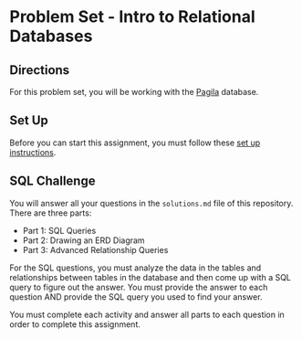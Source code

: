 # Problem Set - Intro to Relational Databases

## Directions
For this problem set, you will be working with the [Pagila](https://github.com/The-Marcy-Lab-School/pagila-database) database. 

## Set Up

Before you can start this assignment, you must follow these [set up instructions](./setup.md).

## SQL Challenge

You will answer all your questions in the `solutions.md` file of this repository. There are three parts:
* Part 1: SQL Queries
* Part 2: Drawing an ERD Diagram
* Part 3: Advanced Relationship Queries

For the SQL questions, you must analyze the data in the tables and relationships between tables in the database and then come up with a SQL query to figure out the answer. You must provide the answer to each question AND provide the SQL query you used to find your answer.

You must complete each activity and answer all parts to each question in order to complete this assignment. 



